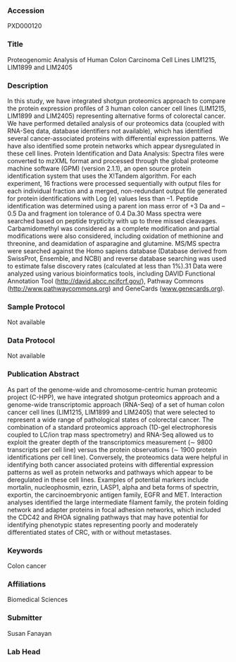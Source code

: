 ### Accession
PXD000120

### Title
Proteogenomic Analysis of Human Colon Carcinoma Cell Lines LIM1215, LIM1899 and LIM2405

### Description
In this study, we have integrated shotgun proteomics approach to compare the protein expression profiles of 3 human colon cancer cell lines (LIM1215, LIM1899 and LIM2405) representing alternative forms of colorectal cancer. We have performed detailed analysis of our proteomics data (coupled with RNA-Seq data, database identifiers not available), which has identified several cancer-associated proteins with differential expression patterns. We have also identified some protein networks which appear dysregulated in these cell lines. Protein Identification and Data Analysis: Spectra files were converted to mzXML format and processed through the global proteome machine software (GPM) (version 2.1.1), an open source protein identification system that uses the X!Tandem algorithm. For each experiment, 16 fractions were processed sequentially with output files for each individual fraction and a merged, non-redundant output file generated for protein identifications with Log (e) values less than –1. Peptide identification was determined using a parent ion mass error of +3 Da and –0.5 Da and fragment ion tolerance of 0.4 Da.30 Mass spectra were searched based on peptide trypticity with up to three missed cleavages. Carbamidomethyl was considered as a complete modification and partial modifications were also considered, including oxidation of methionine and threonine, and deamidation of asparagine and glutamine. MS/MS spectra were searched against the Homo sapiens database (Database derived from SwissProt, Ensemble, and NCBI) and reverse database searching was used to estimate false discovery rates (calculated at less than 1%).31 Data were analyzed using various bioinformatics tools, including DAVID Functional Annotation Tool (http://david.abcc.ncifcrf.gov/), Pathway Commons (http://www.pathwaycommons.org) and GeneCards (www.genecards.org).

### Sample Protocol
Not available

### Data Protocol
Not available

### Publication Abstract
As part of the genome-wide and chromosome-centric human proteomic project (C-HPP), we have integrated shotgun proteomics approach and a genome-wide transcriptomic approach (RNA-Seq) of a set of human colon cancer cell lines (LIM1215, LIM1899 and LIM2405) that were selected to represent a wide range of pathological states of colorectal cancer. The combination of a standard proteomics approach (1D-gel electrophoresis coupled to LC/ion trap mass spectrometry) and RNA-Seq allowed us to exploit the greater depth of the transcriptomics measurement (&#x223c; 9800 transcripts per cell line) versus the protein observations (&#x223c; 1900 protein identifications per cell line). Conversely, the proteomics data were helpful in identifying both cancer associated proteins with differential expression patterns as well as protein networks and pathways which appear to be deregulated in these cell lines. Examples of potential markers include mortalin, nucleophosmin, ezrin, LASP1, alpha and beta forms of spectrin, exportin, the carcinoembryonic antigen family, EGFR and MET. Interaction analyses identified the large intermediate filament family, the protein folding network and adapter proteins in focal adhesion networks, which included the CDC42 and RHOA signaling pathways that may have potential for identifying phenotypic states representing poorly and moderately differentiated states of CRC, with or without metastases.

### Keywords
Colon cancer

### Affiliations
Biomedical Sciences

### Submitter
Susan Fanayan

### Lab Head


